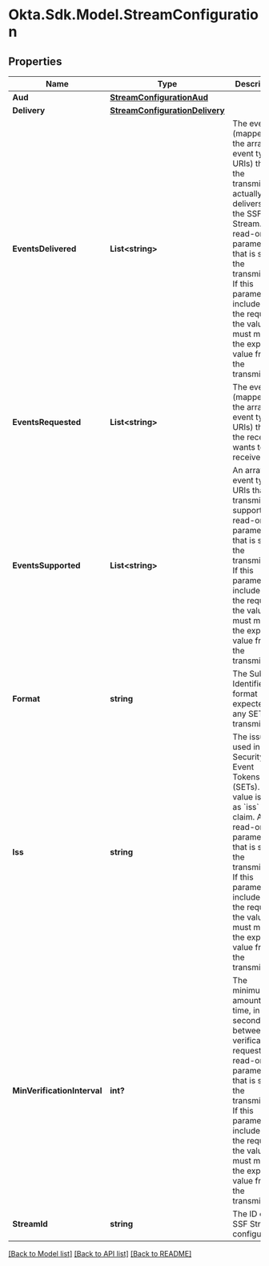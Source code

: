 # Okta.Sdk.Model.StreamConfiguration

## Properties

Name | Type | Description | Notes
------------ | ------------- | ------------- | -------------
**Aud** | [**StreamConfigurationAud**](StreamConfigurationAud.md) |  | [optional] 
**Delivery** | [**StreamConfigurationDelivery**](.md) |  | 
**EventsDelivered** | **List&lt;string&gt;** | The events (mapped by the array of event type URIs) that the transmitter actually delivers to the SSF Stream.  A read-only parameter that is set by the transmitter. If this parameter is included in the request, the value must match the expected value from the transmitter. | [optional] 
**EventsRequested** | **List&lt;string&gt;** | The events (mapped by the array of event type URIs) that the receiver wants to receive | 
**EventsSupported** | **List&lt;string&gt;** | An array of event type URIs that the transmitter supports.  A read-only parameter that is set by the transmitter. If this parameter is included in the request, the value must match the expected value from the transmitter. | [optional] 
**Format** | **string** | The Subject Identifier format expected for any SET transmitted. | [optional] 
**Iss** | **string** | The issuer used in Security Event Tokens (SETs). This value is set as &#x60;iss&#x60; in the claim.  A read-only parameter that is set by the transmitter. If this parameter is included in the request, the value must match the expected value from the transmitter. | [optional] 
**MinVerificationInterval** | **int?** | The minimum amount of time, in seconds, between two verification requests.  A read-only parameter that is set by the transmitter. If this parameter is included in the request, the value must match the expected value from the transmitter. | [optional] 
**StreamId** | **string** | The ID of the SSF Stream configuration | [optional] 

[[Back to Model list]](../README.md#documentation-for-models) [[Back to API list]](../README.md#documentation-for-api-endpoints) [[Back to README]](../README.md)

